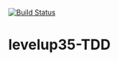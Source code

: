 
[![Build Status](https://travis-ci.org/calvinpete/levelup35-TDD.svg?branch=TDD)](https://travis-ci.org/calvinpete/levelup35-TDD)

# levelup35-TDD